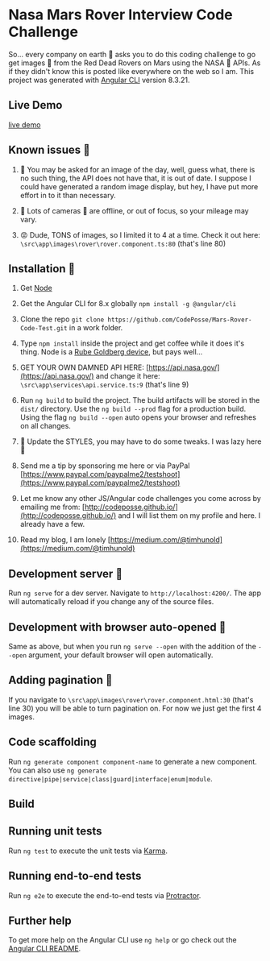 # Nasa Mars Rover Interview Code Challenge

So... every company on earth :clown_face: asks you to do this coding challenge to go get images :camera_flash: from the Red Dead Rovers on Mars using the NASA :rocket: APIs. As if they didn't know this is posted like everywhere on the web so I am. This project was generated with [Angular CLI](https://github.com/angular/angular-cli) version 8.3.21.

## Live Demo
[live demo](https://codeposse.github.io/Mars-Rover-Code-Test/dist/)

## Known issues :memo:

1. :bug: You may be asked for an image of the day, well, guess what, there is no such thing, the API does not have that, it is out of date. I suppose I could have generated a random image display, but hey, I have put more effort in to it than necessary.

2. :bug: Lots of cameras :camera_flash: are offline, or out of focus, so your mileage may vary. 

3. :rage: Dude, TONS of images, so I limited it to 4 at a time. Check it out here: `\src\app\images\rover\rover.component.ts:80` (that's line 80)

## Installation :construction:

1. Get [Node](https://nodejs.org/en/download/)

2. Get the Angular CLI for 8.x globally `npm install -g @angular/cli`

3. Clone the repo `git clone https://github.com/CodePosse/Mars-Rover-Code-Test.git` in a work folder.

4. Type `npm install` inside the project and get coffee while it does it's thing. Node is a [Rube Goldberg device](https://www.digitaltrends.com/cool-tech/best-rube-goldberg-machines/), but pays well...

5. GET YOUR OWN DAMNED API HERE: [https://api.nasa.gov/](https://api.nasa.gov/) and change it here: `\src\app\services\api.service.ts:9` (that's line 9)

6. Run `ng build` to build the project. The build artifacts will be stored in the `dist/` directory. Use the `ng build --prod` flag for a production build. Using the flag `ng build --open` auto opens your browser and refreshes on all changes.

7. :wrench: Update the STYLES, you may have to do some tweaks. I was lazy here :beers:

8. Send me a tip by sponsoring me here or via PayPal [https://www.paypal.com/paypalme2/testshoot](https://www.paypal.com/paypalme2/testshoot)

9. Let me know any other JS/Angular code challenges you come across by emailing me from: [http://codeposse.github.io/](http://codeposse.github.io/) and I will list them on my profile and here. I already have a few.

10. Read my blog, I am lonely [https://medium.com/@timhunold](https://medium.com/@timhunold)

## Development server :construction:

Run `ng serve` for a dev server. Navigate to `http://localhost:4200/`. The app will automatically reload if you change any of the source files.

## Development with browser auto-opened :construction:

Same as above, but when you run `ng serve --open` with the addition of the `--open` argument, your default browser will open automatically.

## Adding pagination :construction_worker:

If you navigate to `\src\app\images\rover\rover.component.html:30` (that's line 30) you will be able to turn pagination on. For now we just get the first 4 images.

## Code scaffolding

Run `ng generate component component-name` to generate a new component. You can also use `ng generate directive|pipe|service|class|guard|interface|enum|module`.

## Build



## Running unit tests

Run `ng test` to execute the unit tests via [Karma](https://karma-runner.github.io).

## Running end-to-end tests

Run `ng e2e` to execute the end-to-end tests via [Protractor](http://www.protractortest.org/).

## Further help

To get more help on the Angular CLI use `ng help` or go check out the [Angular CLI README](https://github.com/angular/angular-cli/blob/master/README.md).
